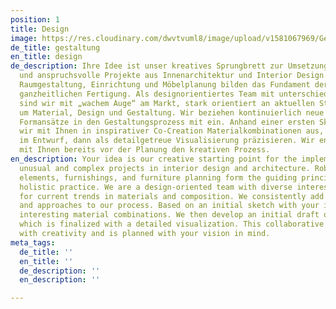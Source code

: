 ```yaml
---
position: 1
title: Design
image: https://res.cloudinary.com/dwvtvuml8/image/upload/v1581067969/Gestaltung-Design-Materialien_web_xzs6ue.jpg
de_title: gestaltung
en_title: design
de_description: Ihre Idee ist unser kreatives Sprungbrett zur Umsetzung für unkonventionelle
  und anspruchsvolle Projekte aus Innenarchitektur und Interior Design. Die solide
  Raumgestaltung, Einrichtung und Möbelplanung bilden das Fundament der von uns gelebten,
  ganzheitlichen Fertigung. Als designorientiertes Team mit unterschiedlichen Schwerpunkten
  sind wir mit „wachem Auge“ am Markt, stark orientiert an aktuellen Strömungen rund
  um Material, Design und Gestaltung. Wir beziehen kontinuierlich neue Material- und
  Formansätze in den Gestaltungsprozess mit ein. Anhand einer ersten Skizze wählen
  wir mit Ihnen in inspirativer Co-Creation Materialkombinationen aus, die wir zunächst
  im Entwurf, dann als detailgetreue Visualisierung präzisieren. Wir entwickeln gemeinsam
  mit Ihnen bereits vor der Planung den kreativen Prozess.
en_description: Your idea is our creative starting point for the implementation of
  unusual and complex projects in interior design and architecture. Robust spatial
  elements, furnishings, and furniture planning form the guiding principles of our
  holistic practice. We are a design-oriented team with diverse interests and an eye
  for current trends in materials and composition. We consistently add new materials
  and approaches to our process. Based on an initial sketch with your input, we select
  interesting material combinations. We then develop an initial draft of the design,
  which is finalized with a detailed visualization. This collaborative process begins
  with creativity and is planned with your vision in mind.
meta_tags:
  de_title: ''
  en_title: ''
  de_description: ''
  en_description: ''

---
```

